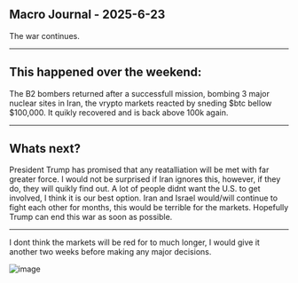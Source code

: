 ## Macro Journal - 2025-6-23
The war continues.

---

## This happened over the weekend:
The B2 bombers returned after a successfull mission, bombing 3 major nuclear sites in Iran, the vrypto markets reacted by sneding $btc bellow $100,000. It quikly recovered and is back above 100k again.

---

## Whats next?

President Trump has promised that any reatalliation will be met with far greater force. I would not be surprised if Iran ignores this, however, if they do, they will quikly find out.
A lot of people didnt want the U.S. to get involved, I think it is our best option. Iran and Israel would/will continue to fight each other for months, this would be terrible for the markets. Hopefully Trump can end this war as soon as possible.

---
I dont think the markets will be red for to much longer, I would give it another two weeks before making any major decisions.

![image](https://github.com/user-attachments/assets/3040702b-2165-4b4a-8b6a-607eeba334aa)
